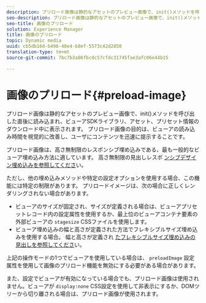 ```yaml
---
description: プリロード画像は静的なアセットのプレビュー画像で、init()メソッドを呼び出した直後に読み込まれ、ビューアSDKライブラリ、アセット、プリセット情報のダウンロード中に表示されます。 プリロード画像の目的は、ビューアの読み込み時間を視覚的に改善し、ユーザにコンテンツを迅速に提示することです。
seo-description: プリロード画像は静的なアセットのプレビュー画像で、init()メソッドを呼び出した直後に読み込まれ、ビューアSDKライブラリ、アセット、プリセット情報のダウンロード中に表示されます。 プリロード画像の目的は、ビューアの読み込み時間を視覚的に改善し、ユーザにコンテンツを迅速に提示することです。
seo-title: 画像のプリロード
solution: Experience Manager
title: 画像のプリロード
topic: Dynamic media
uuid: cb5db16d-b496-40e4-b8ef-5573c42d2850
translation-type: tm+mt
source-git-commit: 7bc7b3a86fbcdc57cfdc31745fae3afc06e44b15

---
```



# 画像のプリロード{#preload-image}

プリロード画像は静的なアセットのプレビュー画像で、init()メソッドを呼び出した直後に読み込まれ、ビューアSDKライブラリ、アセット、プリセット情報のダウンロード中に表示されます。 プリロード画像の目的は、ビューアの読み込み時間を視覚的に改善し、ユーザにコンテンツを迅速に提示することです。

プリロード画像は、高さ無制限のレスポンシブ埋め込みである、最も一般的なビューア埋め込み方法に適しています。 高さ無制限の見出しレスポ [ンシブデザイン埋め込みを参照してくださ](../../c-html5-aem-asset-viewers/c-html5-aem-interactive-images/c-html5-aem-interactive-images.md#section-6bb5d3c502544ad18a58eafe12a13435)い。

ただし、他の埋め込みメソッドや特定の設定オプションを使用する場合、この機能には特定の制限があります。 プリロードイメージは、次の場合に正しくレンダリングされない場合があります。

* ビューアのサイズが固定され、サイズが定義される場合は、ビューアプリセットレコード内の設定属性を使用するか、最上位のビューアコンテナ要素の外部ビューアの `stagesize` CSSファイルを使用します。
* ビューア埋め込みの幅と高さが定義された方法でフレキシブルサイズ埋め込みを使用する場合。 幅と高さが定義され [たフレキシブルサイズ埋め込みの見出しを参照してくださ](../../c-html5-aem-asset-viewers/c-html5-aem-interactive-images/c-html5-aem-interactive-images.md#section-6bb5d3c502544ad18a58eafe12a13435)い。

上記の操作モードの1つでビューアを使用している場合は、 `preloadImage` 設定属性を使用して画像のプリロード機能を無効にする必要がある場合があります。

また、設定でビューアが有効になっている場合でも、プリロード画像は使用されません。ビューアが `display:none` CSS設定を使用して非表示にするか、DOMツリーから切り離される場合は、プリロード画像が使用されます。
